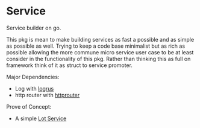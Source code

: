 # Service

Service builder on go.

This pkg is mean to make building services as fast a possible and as simple as possible as well.
Trying to keep a code base minimalist but as rich as possible allowing the more commune micro service user case to be at least consider in the functionality of this pkg.
Rather than thinking this as full on framework think of it as struct to service promoter.

Major Dependencies:

- Log with [logrus](https://github.com/sirupsen/logrus)
- http router with [httprouter](https://github.com/julienschmidt/httprouter)

Prove of Concept:

- A simple [Lot Service](https://github.com/posttul/lot-service)